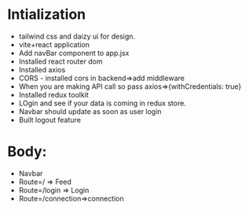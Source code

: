# Intialization
 - tailwind css and daizy ui for design.
 - vite+react application
 - Add navBar component to app.jsx
 - Installed react router dom
 - Installed axios 
 - CORS - installed cors in backend=>add middleware
 - When you are making API call so pass axios=>{withCredentials: true}
 - Installed redux toolkit
 - LOgin and see if your data is coming in redux store.
 - Navbar should update as soon as user login
 - Built logout feature

# Body:
 - Navbar
 - Route=/ => Feed
 - Route=/login => Login
 - Route=/connection=>connection